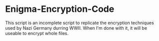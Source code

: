 # Enigma-Encryption-Code
This script is an incomplete script to replicate the encryption techniques used by Nazi Germany durring WWII. When I'm done with 
it, it will be useable to encrypt whole files.
